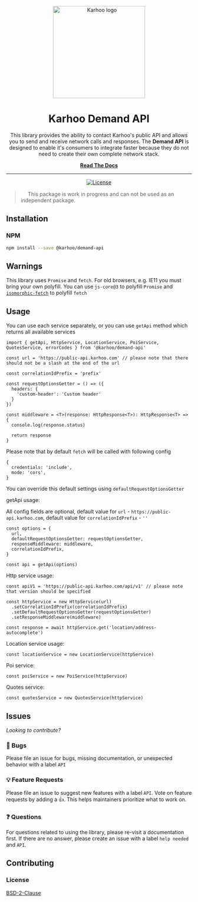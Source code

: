<div align="center">
<a href="https://karhoo.com">
  <img
    alt="Karhoo logo"
    width="250px"
    src="https://cdn.karhoo.com/s/images/logos/karhoo_logo.png"
  />
</a>

<h1>Karhoo Demand API</h1>

This library provides the ability to contact Karhoo's public API and allows you to send and receive network calls and responses. The **Demand API** is designed to enable it's consumers to integrate faster because they do not need to create their own complete network stack.
<br />

[**Read The Docs**](https://developer.karhoo.com/reference#karhoo-api-explorer)
<hr />

[![License](https://img.shields.io/badge/License-BSD%202--Clause-orange.svg)](https://opensource.org/licenses/BSD-2-Clause)

</div>

> <img src="https://d3qhp42p4neron.cloudfront.net/5.5/png/unicode/512/26a0.png?Expires=1586881180&Signature=UfYXLEl9gffLbFSMDpBcfwrMZev7EexJ3Szsw461t7uBvn0D3M5DUZnbI36uVUDaoCnYo6y6NK-N8j7rWSfUPDwI0g-vsvaERzl3naB5a5G3OZRPI5854zGl66ezLjVWwhBX08d6m-MQAjrDd0AImTJsaGlxRH4vByD9-XnNbnLF28Ve41SnTQuaIKN2uscMLvXzP1LAu62GML5PLVOoBs5JeGMhPJnd0Ag2qjGXgppMq~jGqPHC~Fn7GKfeacP-PySJ2h7kNMXU1RK0VydODmHvLTguFilk3OkQcx31kNGxz6dYhfDRcKNbsQzMkEGw6LVoshhXeFu5X373WYjWDA__&Key-Pair-Id=APKAIRGCVGOY7DOKYTJA" width="15px" /> This package is work in progress and can not be used as an independent package.

## Installation

### NPM

```sh
npm install --save @karhoo/demand-api
```

## Warnings

This library uses `Promise` and `fetch`. For old browsers, e.g. IE11 you must bring your own polyfill. You can use `js-core@3` to polyfill `Promise` and [`isomorphic-fetch`](https://www.npmjs.com/package/isomorphic-fetch) to polyfill `fetch`

## Usage

You can use each service separately, or you can use `getApi` method which returns all available services

```
import { getApi, HttpService, LocationService, PoiService, QuotesService, errorCodes } from '@karhoo/demand-api'

const url = 'https://public-api.karhoo.com' // please note that there should not be a slash at the end of the url

const correlationIdPrefix = 'prefix'

const requestOptionsGetter = () => ({
  headers: {
    'custom-header': 'Custom header'
  }
})

const middleware = <T>(response: HttpResponse<T>): HttpResponse<T> => {
  console.log(response.status)

  return response
}

```

Please note that by default `fetch` will be called with following config

```
{
  credentials: 'include',
  mode: 'cors',
}
```

You can override this default settings using `defaultRequestOptionsGetter`

getApi usage:

All config fields are optional, default value for `url` - `https://public-api.karhoo.com`, default value for `correlationIdPrefix` - `''`

```
const options = {
  url,
  defaultRequestOptionsGetter: requestOptionsGetter,
  responseMiddleware: middleware,
  correlationIdPrefix,
}

const api = getApi(options)

```

Http service usage:

```
const apiV1 = 'https://public-api.karhoo.com/api/v1' // please note that version should be specified

const httpService = new HttpService(url)
  .setCorrelationIdPrefix(correlationIdPrefix)
  .setDefaultRequestOptionsGetter(requestOptionsGetter)
  .setResponseMiddleware(middleware)

const response = await httpService.get('location/address-autocomplete')
```

Location service usage:

```
const locationService = new LocationService(httpService)
```

Poi service:

```
const poiService = new PoiService(httpService)
```

Quotes service:

```
const quotesService = new QuotesService(httpService)
```

## Issues

_Looking to contribute?_

### 🐛 Bugs

Please file an issue for bugs, missing documentation, or unexpected behavior with a label `API`

### 💡 Feature Requests

Please file an issue to suggest new features with a label `API`. Vote on feature requests by adding
a 👍. This helps maintainers prioritize what to work on.

### ❓ Questions

For questions related to using the library, please re-visit a documentation first. If there are no answer, please create an issue with a label `help needed` and `API`.

## Contributing

### License

[BSD-2-Clause](../LICENSE)
